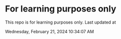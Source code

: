 # For learning purposes only
This repo is for learning purposes only.
Last updated at

Wednesday, February 21, 2024 10:34:07 AM


